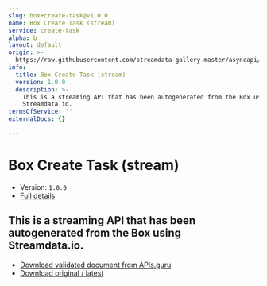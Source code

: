 ```yaml
---
slug: box+create-task@v1.0.0
name: Box Create Task (stream)
service: create-task
alpha: b
layout: default
origin: >-
  https://raw.githubusercontent.com/streamdata-gallery-master/asyncapi/master/_listings/box/box-create-task-stream-async.md
info:
  title: Box Create Task (stream)
  version: 1.0.0
  description: >-
    This is a streaming API that has been autogenerated from the Box using
    Streamdata.io.
termsOfService: ''
externalDocs: {}

---
```

# Box Create Task (stream)

* Version: `1.0.0`
* [Full details](../html/box+create-task@v1.0.0.html)



## This is a streaming API that has been autogenerated from the Box using Streamdata.io.



* [Download validated document from APIs.guru](https://raw.githubusercontent.com/APIs-guru/asyncapi-directory/master/docs/APIs/box%2Bcreate-task%40v1.0.0.yaml)
* [Download original / latest](https://raw.githubusercontent.com/streamdata-gallery-master/asyncapi/master/_listings/box/box-create-task-stream-async.md)

<script type="application/ld+json">
{
  "@context": "http://schema.org/",
  "@type": "WebAPI",
  "description": "This is a streaming API that has been autogenerated from the Box using Streamdata.io.",
  "documentation": "",

  "name": "Box Create Task (stream)"
}
</script>
